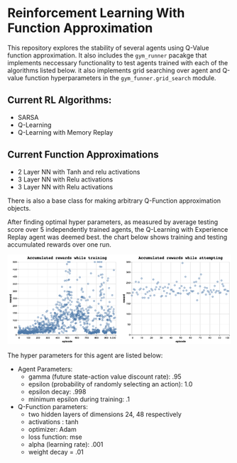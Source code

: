 # Reinforcement Learning With Function Approximation

This repository explores the stability of several agents using Q-Value function approximation. It also includes the `gym_runner` pacakge that implements neccessary functionality to test agents trained with each of the algorithms listed below. it also implements grid searching over agent and Q-value function hyperparameters in the `gym_funner.grid_search` module.

## Current RL Algorithms:

* SARSA
* Q-Learning
* Q-Learning with Memory Replay

## Current Function Approximations

* 2 Layer NN with Tanh and relu activations
* 3 Layer NN with Relu activations
* 3 Layer NN with Relu activations

There is also a base class for making arbitrary Q-Function approximation objects.

After finding optimal hyper parameters, as measured by average testing score over 5 independently trained agents, the Q-Learning with Experience Replay agent was deemed best. the chart below shows training and testing accumulated rewards over one run.

![alt text](Q_exp_replay_results.png "Chart")

The hyper parameters for this agent are listed below:

* Agent Parameters:
  * gamma (future state-action value discount rate): .95
  * epsilon (probability of randomly selecting an action): 1.0
  * epsilon decay: .998
  * minimum epsilon during training: .1
* Q-Function parameters:
  * two hidden layers of dimensions 24, 48 respectively
  * activations : tanh
  * optimizer: Adam
  * loss function: mse
  * alpha (learning rate): .001
  * weight decay = .01
